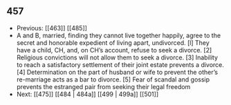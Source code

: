 ## 457
- Previous: [[463]] [[485]] 
- A and B, married, finding they cannot live together happily, agree to the secret and honorable expedient of living apart, undivorced. [l] They have a child, CH, and, on CH’s account, refuse to seek a divorce. [2] Religious convictions will not allow them to seek a divorce. [3] Inability to reach a satisfactory settlement of their joint estate prevents a divorce. [4] Determination on the part of husband or wife to prevent the other’s re-marriage acts as a bar to divorce. [5] Fear of scandal and gossip prevents the estranged pair from seeking their legal freedom
- Next: [[475]] [[484 | 484a]] [[499 | 499a]] [[501]] 

